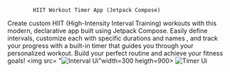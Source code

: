

            HIIT Workout Timer App (Jetpack Compose)

Create custom HIIT (High-Intensity Interval Training) workouts with this modern, declarative app built using Jetpack Compose. Easily define intervals, 
customize each with specific durations and names , and track your progress with a built-in timer that guides you through your personalized workout. 
Build your perfect routine and achieve your fitness goals!
<img   src= "![Interval Ui ](https://github.com/user-attachments/assets/d84609d9-e797-4054-84c6-c8a96513983f)"width=300 heigth=900>
![Timer Ui ](https://github.com/user-attachments/assets/de262a81-f8de-45ce-911e-b69581681d76)
